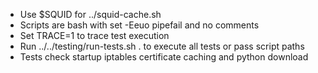 - Use $SQUID for ../squid-cache.sh
- Scripts are bash with set -Eeuo pipefail and no comments
- Set TRACE=1 to trace test execution
- Run ../../testing/run-tests.sh . to execute all tests or pass script paths
- Tests check startup iptables certificate caching and python download
